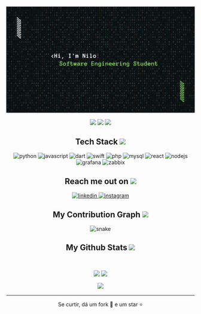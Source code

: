<!-- Banner ou imagem -->
<p align="center">
  <img src="moderno de programação.png" alt="Banner" />
</p>

<!-- Badges de estatísticas -->
<p align="center">
  <img src="https://badges.pufler.dev/visits/darkzinn11/darkzinn11"/>
  <img src="https://badges.pufler.dev/repos/darkzinn11"/>
  <img src="https://badges.pufler.dev/commits/monthly/darkzinn11" />
</p>

<!-- Sobre (opcional) -->
<!--
<p align="center">
  Estudante de Engenharia de Software 🎓 pela UNDB, apaixonado por back-end, infraestrutura e dados. Trabalho com desenvolvimento web/mobile e também monitoramento de redes com Grafana e Zabbix.
</p>
-->

<!-- Tech Stack -->
<h2 align="center">Tech Stack <img src="https://github.com/ritik307/ritik307/blob/main/images/laptop.gif" width="50"></h2>

<p align="center">
  <!-- Linguagens -->
  <img src="https://cdn.jsdelivr.net/gh/devicons/devicon/icons/python/python-original.svg" alt="python" width="40" height="40"/>
  <img src="https://cdn.jsdelivr.net/gh/devicons/devicon/icons/javascript/javascript-original.svg" alt="javascript" width="40" height="40"/>
  <img src="https://cdn.jsdelivr.net/gh/devicons/devicon/icons/dart/dart-original.svg" alt="dart" width="40" height="40"/>
  <img src="https://cdn.jsdelivr.net/gh/devicons/devicon/icons/swift/swift-original.svg" alt="swift" width="40" height="40"/>
  <img src="https://cdn.jsdelivr.net/gh/devicons/devicon/icons/php/php-original.svg" alt="php" width="40" height="40"/>
  <img src="https://cdn.jsdelivr.net/gh/devicons/devicon/icons/mysql/mysql-original-wordmark.svg" alt="mysql" width="40" height="40"/>
  <img src="https://cdn.jsdelivr.net/gh/devicons/devicon/icons/react/react-original.svg" alt="react" width="40" height="40"/>
  <img src="https://cdn.jsdelivr.net/gh/devicons/devicon/icons/nodejs/nodejs-original.svg" alt="nodejs" width="40" height="40"/>
  <img src="https://www.vectorlogo.zone/logos/grafana/grafana-icon.svg" alt="grafana" width="40" height="40"/>
  <img src="https://www.zabbix.com/themes/zabbix2022/assets/images/favicon/apple-icon-57x57.png" alt="zabbix" width="40" height="40"/>
</p>

<!-- Contato -->
<h2 align="center">Reach me out on <img src="https://media0.giphy.com/media/jqNPzdTTxQfOgOqpO4/source.gif" width="50"></h2>

<p align="center">
  <a href="https://www.linkedin.com/in/nilo-di-armanni-83364a273/" target="blank">
    <img src="https://raw.githubusercontent.com/rahuldkjain/github-profile-readme-generator/master/src/images/icons/Social/linked-in-alt.svg" alt="linkedin" height="30" width="40" />
  </a>
  <a href="https://instagram.com/nilodiarmanniii" target="blank">
    <img src="https://raw.githubusercontent.com/rahuldkjain/github-profile-readme-generator/master/src/images/icons/Social/instagram.svg" alt="instagram" height="30" width="40" />
  </a>
</p>

<!-- Snake Graph -->
<h2 align="center">My Contribution Graph <img src="https://media.giphy.com/media/xUA7aZeLE2e0P7Znz2/giphy.gif" width="50"></h2>
<p align="center">
  <img src="https://github.com/ritik307/ritik307/raw/output/github-contribution-grid-snake.svg" alt="snake">
</p>

<!-- GitHub Stats -->
<h2 align="center">My Github Stats <img src="https://media.giphy.com/media/VgCDAzcKvsR6OM0uWg/giphy.gif" width="50"></h2>
<br>

<p align="center">
  <img src="https://github-readme-stats.vercel.app/api?username=darkzinn11&show_icons=true&theme=blue_navy&hide=prs" />
  <img src="https://github-readme-stats.vercel.app/api/top-langs/?username=darkzinn11&layout=compact&theme=blue_navy" />
</p>

<!-- Activity Graph -->
<p align="center">
  <img src="https://activity-graph.herokuapp.com/graph?username=darkzinn11&theme=redical" />
</p>

<hr>
<p align="center">Se curtir, dá um fork 🍴 e um star ⭐</p>
